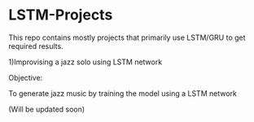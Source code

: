# LSTM-Projects
This repo contains mostly projects that primarily use LSTM/GRU to get required results.

1)Improvising a jazz solo using LSTM network

Objective:

To generate jazz music by training the model using a LSTM network

(Will be updated soon)

